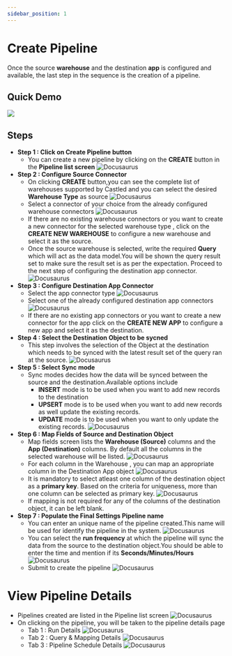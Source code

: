 ```yaml
---
sidebar_position: 1
---
```


# Create Pipeline

Once the source **warehouse** and the destination **app** is configured and available, the last step in the sequence is the creation of a pipeline.

## Quick Demo

[![](https://cdn.loom.com/sessions/thumbnails/17bd25ed06cd4ca7a7215440606e2041-with-play.gif)](https://www.loom.com/embed/17bd25ed06cd4ca7a7215440606e2041)

## Steps

- **Step 1 : Click on Create Pipeline button**
  - You can create a new pipeline by clicking on the **CREATE** button in the **Pipeline list screen**
    ![Docusaurus](/docs/static/img/screens/pipelines/pipeline_menu.png)
- **Step 2 : Configure Source Connector**
  - On clicking **CREATE** button,you can see the complete list of warehouses supported by Castled and you can select the desired **Warehouse Type** as source
    ![Docusaurus](/docs/static/img/screens/pipelines/select_src_type.png)
  - Select a connector of your choice from the already configured warehouse connectors
    ![Docusaurus](/docs/static/img/screens/pipelines/select_src_config.png)
  - If there are no existing warehouse connectors or you want to create a new connector for the selected warehouse type , click on the **CREATE NEW WAREHOUSE** to configure a new warehouse and select it as the source.
  - Once the source warehouse is selected, write the required **Query** which will act as the data model.You will be shown the query result set to make sure the result set is as per the expectation. Proceed to the next step of configuring the destination app connector.
    ![Docusaurus](/docs/static/img/screens/pipelines/create_model.png)
- **Step 3 : Configure Destination App Connector**
  - Select the app connector type
    ![Docusaurus](/docs/static/img/screens/pipelines/select_dest_type.png)
  - Select one of the already configured destination app connectors
    ![Docusaurus](/docs/static/img/screens/pipelines/select_dest_config.png)
  - If there are no existing app connectors or you want to create a new connector for the app click on the **CREATE NEW APP** to configure a new app and select it as the destination.
- **Step 4 : Select the Destination Object to be sycned**
  - This step involves the selection of the Object at the destination which needs to be synced with the latest result set of the query ran at the source.
    ![Docusaurus](/docs/static/img/screens/pipelines/select_dest_object.png)
- **Step 5 : Select Sync mode**
  - Sync modes decides how the data will be synced between the source and the destination.Available options include
    - **INSERT** mode is to be used when you want to add new records to the destination
    - **UPSERT** mode is to be used when you want to add new records as well update the existing records.
    - **UPDATE** mode is to be used when you want to only update the existing records.
      ![Docusaurus](/docs/static/img/screens/pipelines/select_insert_type.png)
- **Step 6 : Map Fields of Source and Destination Object**
  - Map fields screen lists the **Warehouse (Source)** columns and the **App (Destination)** columns. By default all the columns in the selected warehouse will be listed.
    ![Docusaurus](/docs/static/img/screens/pipelines/mapping_screen.png)
  - For each column in the Warehouse , you can map an appropriate column in the Destination App object
    ![Docusaurus](/docs/static/img/screens/pipelines/complete_mapping.png)
  - It is mandatory to select atleast one column of the destination object as a **primary key**. Based on the criteria for uniqueness, more than one column can be selected as primary key.
    ![Docusaurus](/docs/static/img/screens/pipelines/primary_key_selection.png)
  - If mapping is not required for any of the columns of the destination object, it can be left blank.
- **Step 7 : Populate the Final Settings Pipeline name**
  - You can enter an unique name of the pipeline created.This name will be used for identify the pipeline in the system.
    ![Docusaurus](/docs/static/img/screens/pipelines/pipeline_name.png)
  - You can select the **run frequency** at which the pipeline will sync the data from the source to the destination object.You should be able to enter the time and mention if its **Seconds/Minutes/Hours**
    ![Docusaurus](/docs/static/img/screens/pipelines/pipeline_settings.png)
  - Submit to create the pipeline
    ![Docusaurus](/docs/static/img/screens/pipelines/submit_pipeline.png)

# View Pipeline Details

- Pipelines created are listed in the Pipeline list screen
  ![Docusaurus](/docs/static/img/screens/pipelines/pipeline_created.png)
- On clicking on the pipeline, you will be taken to the pipeline details page
  - Tab 1 : Run Details
    ![Docusaurus](/docs/static/img/screens/pipelines/pipeline_details_1.png)
  - Tab 2 : Query & Mapping Details
    ![Docusaurus](/docs/static/img/screens/pipelines/pipeline_details_2.png)
  - Tab 3 : Pipeline Schedule Details
    ![Docusaurus](/docs/static/img/screens/pipelines/pipeline_details_3.png)

